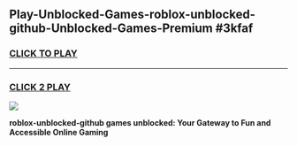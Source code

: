 
## Play-Unblocked-Games-roblox-unblocked-github-Unblocked-Games-Premium #3kfaf
<h3>
<a href="https://premium.freeplayer.one?title=roblox-unblocked-github&ref=12M">CLICK TO PLAY</a></h3>
<hr>

<h3>
<a href="https://premium.freeplayer.one?title=roblox-unblocked-github&ref=12M">CLICK 2 PLAY</a>
  
</h3>

<a href="https://premium.freeplayer.one?title=roblox-unblocked-github&ref=12M"><img src="https://clearcache.store/games.png"></a>


**roblox-unblocked-github games unblocked: Your Gateway to Fun and Accessible Online Gaming**
